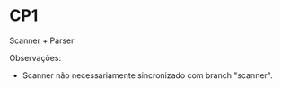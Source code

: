 # CP1
Scanner + Parser

Observações:
  - Scanner não necessariamente sincronizado com branch "scanner".
